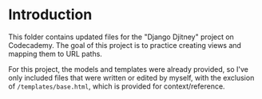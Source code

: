 # Introduction
This folder contains updated files for the "Django Djitney" project on Codecademy. The goal of this project is to practice creating views and mapping them to URL paths.

For this project, the models and templates were already provided, so I've only included files that were written or edited by myself, with the exclusion of `/templates/base.html`, which is provided for context/reference.
